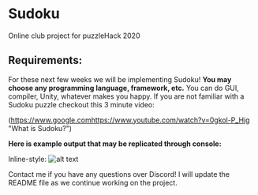 # Sudoku
Online club project for puzzleHack 2020

## Requirements: 
For these next few weeks we will be implementing Sudoku! **You may choose any programming language, framework, etc.** You can do GUI, compiler, Unity, whatever makes you happy. If you are not familiar with a Sudoku puzzle checkout this 3 minute video: 

(https://www.google.comhttps://www.youtube.com/watch?v=0gkol-P_Hjg "What is Sudoku?")

**Here is example output that may be replicated through console:**




Inline-style: 
![alt text](
https://upload.wikimedia.org/wikipedia/commons/thumb/e/e0/Sudoku_Puzzle_by_L2G-20050714_standardized_layout.svg/1200px-Sudoku_Puzzle_by_L2G-20050714_standardized_layout.svg.png "SUDOKU OUTPUT")

Contact me if you have any questions over Discord! I will update the README file as we continue working on the project. 
